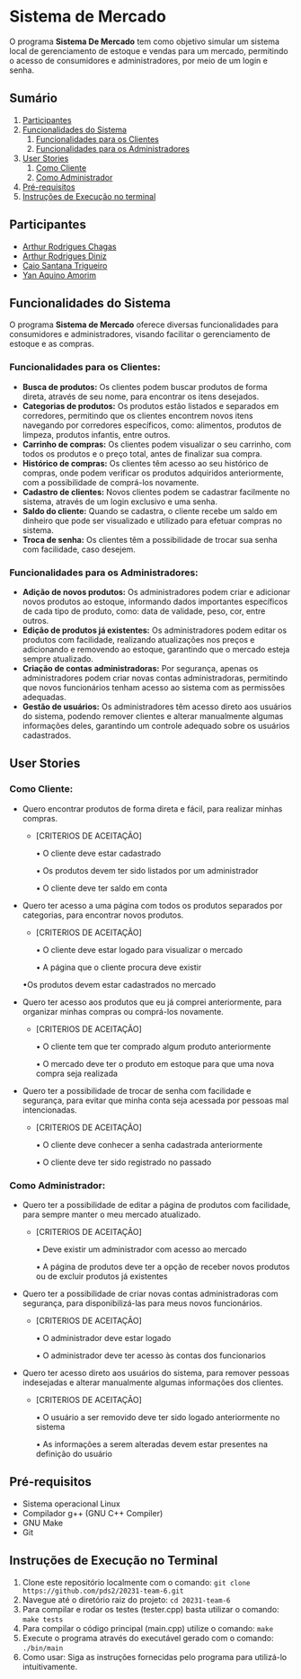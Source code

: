 # **Sistema de Mercado**
O programa **Sistema De Mercado** tem como objetivo simular um sistema local de gerenciamento de estoque e vendas para um mercado, permitindo o acesso de consumidores e administradores, por meio de um login e senha.
## Sumário
1. [Participantes](#participantes)
2. [Funcionalidades do Sistema](#funcionalidades-do-sistema)
    1. [Funcionalidades para os Clientes](#funcionalidades-para-os-clientes)
    2. [Funcionalidades para os Administradores](#funcionalidades-para-os-administradores)
3. [User Stories](#user-stories)
    1. [Como Cliente](#como-Cliente)
    2. [Como Administrador](#como-Administrador)
4. [Pré-requisitos](#pré-requisitos)
5. [Instruções de Execução no terminal](#instruções-de-execução-no-terminal)

## **Participantes**
* [Arthur Rodrigues Chagas](https://github.com/arthurchagas1)
* [Arthur Rodrigues Diniz](https://github.com/TutiDiniz)
* [Caio Santana Trigueiro](https://github.com/caio-santt)
* [Yan Aquino Amorim](https://github.com/YanAquinoo)

## **Funcionalidades do Sistema**
O programa **Sistema de Mercado** oferece diversas funcionalidades para consumidores e administradores, visando facilitar o gerenciamento de estoque e as compras.

### Funcionalidades para os Clientes:
* **Busca de produtos:** Os clientes podem buscar produtos de forma direta, através de seu nome, para encontrar os itens desejados.
* **Categorias de produtos:** Os produtos estão listados e separados em corredores, permitindo que os clientes encontrem novos itens navegando por corredores específicos, como: alimentos, produtos de limpeza, produtos infantis, entre outros.
* **Carrinho de compras:** Os clientes podem visualizar o seu carrinho, com todos os produtos e o preço total, antes de finalizar sua compra.
* **Histórico de compras:** Os clientes têm acesso ao seu histórico de compras, onde podem verificar os produtos adquiridos anteriormente, com a possibilidade de comprá-los novamente.
* **Cadastro de clientes:** Novos clientes podem se cadastrar facilmente no sistema, através de um login exclusivo e uma senha.
* **Saldo do cliente:** Quando se cadastra, o cliente recebe um saldo em dinheiro que pode ser visualizado e utilizado para efetuar compras no sistema.
* **Troca de senha:** Os clientes têm a possibilidade de trocar sua senha com facilidade, caso desejem.

### Funcionalidades para os Administradores:
* **Adição de novos produtos:** Os administradores podem criar e adicionar novos produtos ao estoque, informando dados importantes específicos de cada tipo de produto, como: data de validade, peso, cor, entre outros.
* **Edição de produtos já existentes:** Os administradores podem editar os produtos com facilidade, realizando atualizações nos preços e adicionando e removendo ao estoque, garantindo que o mercado esteja sempre atualizado.
* **Criação de contas administradoras:** Por segurança, apenas os administradores podem criar novas contas administradoras, permitindo que novos funcionários tenham acesso ao sistema com as permissões adequadas.
* **Gestão de usuários:** Os administradores têm acesso direto aos usuários do sistema, podendo remover clientes e alterar manualmente algumas informações deles, garantindo um controle adequado sobre os usuários cadastrados.

## **User Stories**

### **Como Cliente:**

* Quero encontrar produtos de forma direta e fácil, para realizar minhas compras.
    * [CRITERIOS DE ACEITAÇÃO]

      • O cliente deve estar cadastrado

      • Os produtos devem ter sido listados por um administrador

      • O cliente deve ter saldo em conta
* Quero ter acesso a uma página com todos os produtos separados por categorias, para encontrar novos produtos.
    * [CRITERIOS DE ACEITAÇÃO]

      • O cliente deve estar logado para visualizar o mercado

      • A página que o cliente procura deve existir

  •Os produtos devem estar cadastrados no mercado
* Quero ter acesso aos produtos que eu já comprei anteriormente, para organizar minhas compras ou comprá-los novamente.
    * [CRITERIOS DE ACEITAÇÃO]

      • O cliente tem que ter comprado algum produto anteriormente

      • O mercado deve ter o produto em estoque para que uma nova compra seja realizada
* Quero ter a possibilidade de trocar de senha com facilidade e segurança, para evitar que minha conta seja acessada por pessoas mal intencionadas.
    * [CRITERIOS DE ACEITAÇÃO]

      • O cliente deve conhecer a senha cadastrada anteriormente

      • O cliente deve ter sido registrado no passado

### **Como Administrador:**
* Quero ter a possibilidade de editar a página de produtos com facilidade, para sempre manter o meu mercado atualizado.
    * [CRITERIOS DE ACEITAÇÃO]

      • Deve existir um administrador com acesso ao mercado

      • A página de produtos deve ter a opção de receber novos produtos ou de excluir produtos já existentes
* Quero ter a possibilidade de criar novas contas administradoras com segurança, para disponibilizá-las para meus novos funcionários.
    * [CRITERIOS DE ACEITAÇÃO]

      • O administrador deve estar logado

      • O administrador deve ter acesso às contas dos funcionarios
* Quero ter acesso direto aos usuários do sistema, para remover pessoas indesejadas e alterar manualmente algumas informações dos clientes.
    * [CRITERIOS DE ACEITAÇÃO]

      • O usuário a ser removido deve ter sido logado anteriormente no sistema

      • As informações a serem alteradas devem estar presentes na definição do usuário

## **Pré-requisitos**
* Sistema operacional Linux
* Compilador g++ (GNU C++ Compiler)
* GNU Make
* Git
  
## **Instruções de Execução no Terminal** 
1. Clone este repositório localmente com o comando: `git clone https://github.com/pds2/20231-team-6.git`
2. Navegue até o diretório raiz do projeto: `cd 20231-team-6`
3. Para compilar e rodar os testes (tester.cpp) basta utilizar o comando: `make tests`
4. Para compilar o código principal (main.cpp) utilize o comando: `make` 
5. Execute o programa através do executável gerado com o comando: `./bin/main`
6. Como usar: Siga as instruções fornecidas pelo programa para utilizá-lo intuitivamente.
